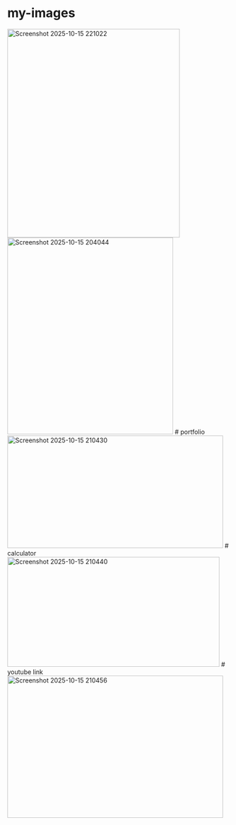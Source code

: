 # my-images
<img width="390" height="471" alt="Screenshot 2025-10-15 221022" src="https://github.com/user-attachments/assets/12c32905-c86f-4fd9-8014-beb0fcc86dad" />
<img width="375" height="444" alt="Screenshot 2025-10-15 204044" src="https://github.com/user-attachments/assets/d22f39d3-5666-4107-a484-55b4168a1ed9" />
# portfolio
<img width="488" height="254" alt="Screenshot 2025-10-15 210430" src="https://github.com/user-attachments/assets/9b9d82ab-ff4a-4e80-84e8-2c7a16b7cc3a" />
# calculator
<img width="480" height="248" alt="Screenshot 2025-10-15 210440" src="https://github.com/user-attachments/assets/5eb5f84a-bbbe-459b-be42-c7de2122b8df" />
# youtube link
<img width="488" height="321" alt="Screenshot 2025-10-15 210456" src="https://github.com/user-attachments/assets/4d0d6ceb-54ed-4f4a-8f0d-38a36dbb5991" />
